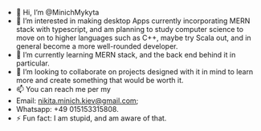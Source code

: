 - 👋 Hi, I’m @MinichMykyta
- 👀 I’m interested in making desktop Apps currently incorporating MERN stack with typescript, and am planning to study computer science to move on to higher languages such as C++, maybe try Scala out, and in general become a more well-rounded developer.
- 🌱 I’m currently learning MERN stack, and the back end behind it in particular.
- 💞️ I’m looking to collaborate on projects designed with it in mind to learn more and create something that would be worth it.
- 📫 You can reach me per my
- Email: nikita.minich.kiev@gmail.com;
- Whatsapp: +49 015153315808.
- ⚡ Fun fact: I am stupid, and am aware of that.

<!---
MinichMykyta/MinichMykyta is a ✨ special ✨ repository because its `README.md` (this file) appears on your GitHub profile.
You can click the Preview link to take a look at your changes.
--->
